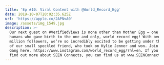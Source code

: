 ```yaml
---
title: 'Ep #10: Viral Content with @World_Record_Egg'
date: 2019-10-07T20:02:35.625Z
url: 'https://apple.co/2APNvA0'
image: /assets/img_1549.jpg
description: >-
  Our next guest on #VerifiedViews is none other than Mother Egg – one of three
  humans who gave birth to the one and only, world record egg! With over 7.8
  million followers, we’re so incredibly excited to be getting under the shell
  of our small speckled friend, who took on Kylie Jenner and won. Join The Egg
  Gang here, https://www.instagram.com/world_record_egg/?hl=en. If you’d like to
  find out more about SEEN Connects, you can find us at www.SEENConnects.com.
---
```


